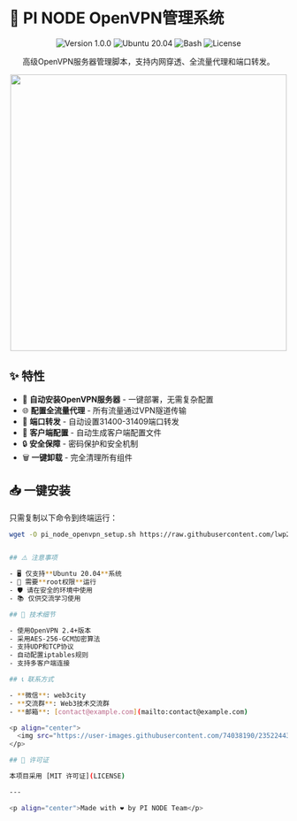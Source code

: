 # 🚀 PI NODE OpenVPN管理系统

<div align="center">
  <img src="https://img.shields.io/badge/版本-1.0.0-blue.svg" alt="Version 1.0.0">
  <img src="https://img.shields.io/badge/系统-Ubuntu%2020.04-orange.svg" alt="Ubuntu 20.04">
  <img src="https://img.shields.io/badge/语言-Bash-green.svg" alt="Bash">
  <img src="https://img.shields.io/badge/许可证-MIT-red.svg" alt="License">
</div>

<p align="center">高级OpenVPN服务器管理脚本，支持内网穿透、全流量代理和端口转发。</p>

<p align="center">
  <img src="https://user-images.githubusercontent.com/74038190/212749447-bfb7e725-6987-49d9-ae85-2015e3e7cc41.gif" width="500">
</p>

## ✨ 特性

- 🚀 **自动安装OpenVPN服务器** - 一键部署，无需复杂配置
- 🌐 **配置全流量代理** - 所有流量通过VPN隧道传输
- 🔌 **端口转发** - 自动设置31400-31409端口转发
- 📁 **客户端配置** - 自动生成客户端配置文件
- 🔒 **安全保障** - 密码保护和安全机制
- 🗑️ **一键卸载** - 完全清理所有组件

## 📥 一键安装

只需复制以下命令到终端运行：

```bash
wget -O pi_node_openvpn_setup.sh https://raw.githubusercontent.com/lwp2024/pi-node-openvpn/main/pi_node_openvpn_setup.sh && chmod +x pi_node_openvpn_setup.sh && sudo ./pi_node_openvpn_setup.sh


## ⚠️ 注意事项

- 🖥️ 仅支持**Ubuntu 20.04**系统
- 🔑 需要**root权限**运行
- 🛡️ 请在安全的环境中使用
- 📚 仅供交流学习使用

## 🔧 技术细节

- 使用OpenVPN 2.4+版本
- 采用AES-256-GCM加密算法
- 支持UDP和TCP协议
- 自动配置iptables规则
- 支持多客户端连接

## 📞 联系方式

- **微信**: web3city
- **交流群**: Web3技术交流群
- **邮箱**: [contact@example.com](mailto:contact@example.com)

<p align="center">
  <img src="https://user-images.githubusercontent.com/74038190/235224431-e8c8c12e-6826-47f1-89fb-2ddad83b3abf.gif" width="300">
</p>

## 📜 许可证

本项目采用 [MIT 许可证](LICENSE)

---

<p align="center">Made with ❤️ by PI NODE Team</p>
